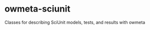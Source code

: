 owmeta-sciunit
==============
Classes for describing SciUnit models, tests, and results with owmeta

